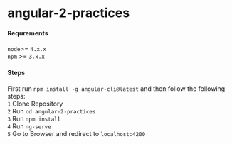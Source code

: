 # angular-2-practices

#### Requrements ####
`node`>= `4.x.x`</br>
`npm` >= `3.x.x`</br>

#### Steps ####
First run `npm install -g angular-cli@latest` and then follow the following steps: </br>
`1` Clone Repository </br>
`2` Run `cd angular-2-practices`</br>
`3` Run `npm install`</br>
`4` Run `ng-serve`</br>
`5` Go to Browser and redirect to `localhost:4200`</br>
